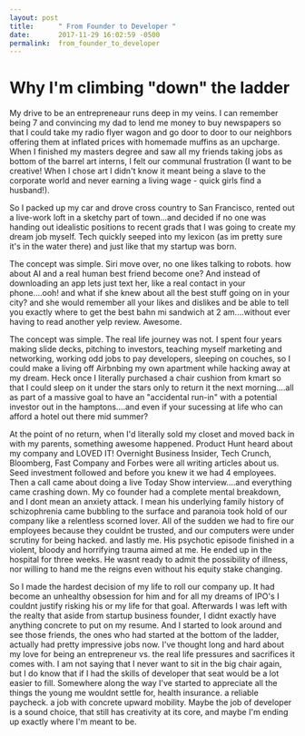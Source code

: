 ```yaml
---
layout: post
title:      " From Founder to Developer "
date:       2017-11-29 16:02:59 -0500
permalink:  from_founder_to_developer
---
```


#  Why I'm climbing "down" the ladder



My drive to be an entrepreneaur runs deep in my veins. I can remember being 7 and convincing my dad to lend me money to buy newspapers so that I could take my radio flyer wagon and go door to door to our neighbors offering them at inflated prices with homemade muffins as an upcharge. When I finished my masters degree and saw all my friends taking jobs as bottom of the barrel art interns, I felt our communal frustration (I want to be creative! When I chose art I didn't know it meant being a slave to the corporate world and never earning a living wage - quick girls find a husband!). 

So I packed up my car and drove cross country to San Francisco, rented out a live-work loft in a sketchy part of town...and decided if no one was handing out idealistic positions to recent grads that I was going to create my dream job myself. Tech quickly seeped into my lexicon (as im pretty sure it's in the water there) and just like that my startup was born. 

The concept was simple. Siri move over, no one likes talking to robots. how about AI and a real human best friend become one? And instead of downloading an app lets just text her, like a real contact in your phone....ooh! and what if she knew about all the best stuff going on in your city? and she would remember all your likes and dislikes and be able to tell you exactly where to get the best bahn mi sandwich at 2 am....without ever having to read another yelp review. Awesome. 

The concept was simple. The real life journey was not. I spent four years making slide decks, pitching to investors, teaching myself marketing and networking, working odd jobs to pay developers, sleeping on couches, so I could make a living off Airbnbing my own apartment while hacking away at my dream. Heck once I literally purchased a chair cushion from kmart so that I could sleep on it under the stars only to return it the next morning....all as part of a massive goal to have an "accidental run-in" with a potential investor out in the hamptons....and even if your sucessing at life who can afford a hotel out there mid summer?

At the point of no return, when I'd literally sold my closet and moved back in with my parents, something awesome happened. Product Hunt heard about my company and LOVED IT! Overnight Business Insider, Tech Crunch, Bloomberg, Fast Company and Forbes were all writing articles about us. Seed investment followed and before you knew it we had 4 employees. Then a call came about doing a live Today Show interview....and everything came crashing down. My co founder had a complete mental breakdown, and I dont mean an anxiety attack. I mean his underlying family history of schizophrenia came bubbling to the surface and paranoia took hold of our company like a relentless scorned lover. All of the sudden we had to fire our employees because they couldnt be trusted, and our computers were under scrutiny for being hacked. and lastly me. His psychotic episode finished in a violent, bloody and horrifying trauma aimed at me. He ended up in the hospital for three weeks. He wasnt ready to admit the possibility of illness, nor willing to hand me the reigns even without his equity stake changing. 

So I made the hardest decision of my life to roll our company up. It had become an unhealthy obsession for him and for all my dreams of IPO's I couldnt justify risking his or my life for that goal. 
Afterwards I was left with the realty that aside from startup business founder, I didnt exactly have anything concrete to put on my resume. And I started to look around and see those friends, the ones who had started at the bottom of the ladder, actually had pretty impressive jobs now. I've thought long and hard about my love for being an entrepreneur vs. the real life pressures and sacrifices it comes with. I am not saying that I never want to sit in the big chair again, but I do know that if I had the skills of developer that seat would be a lot easier to fill. Somewhere along the way I've started to appreciate all the things the young me wouldnt settle for, health insurance. a reliable paycheck. a job with concrete upward mobility. Maybe the job of developer is a sound choice, that still has creativity at its core, and maybe I'm ending up exactly where I'm meant to be.   







